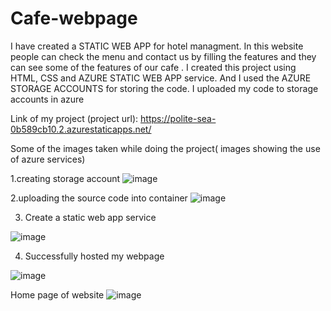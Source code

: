 # Cafe-webpage

I have created a STATIC WEB APP for hotel managment.
In this website people can check the menu and contact us by filling the features and they can see some of the features of our cafe .
I created this project using HTML, CSS and AZURE STATIC WEB APP service.
And I used the AZURE STORAGE ACCOUNTS for storing the code.
I uploaded my code to storage accounts in azure

Link of my project (project url): https://polite-sea-0b589cb10.2.azurestaticapps.net/


Some of the images taken while doing the project( images showing the use of azure services)

1.creating storage account
![image](https://user-images.githubusercontent.com/113858527/197775986-44487211-9e22-45d7-83e6-6d99a8a529b9.png)

2.uploading the source code into container
![image](https://user-images.githubusercontent.com/113858527/197776577-54310d01-7119-4e9d-bd6f-02d2e1440b2d.png)


3. Create a static web app service

![image](https://user-images.githubusercontent.com/113858527/193635391-93bb784c-9b29-4dd4-b5d8-63bbfb2ac7bd.png)

4. Successfully hosted my webpage

![image](https://user-images.githubusercontent.com/113858527/193635455-1eb845dc-900c-454e-9586-19e9b3637cd7.png)




Home page of website
![image](https://user-images.githubusercontent.com/113858527/193635581-b26f8109-7906-418b-b2fc-ed4abee73810.png)
